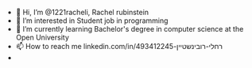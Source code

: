 - 👋 Hi, I’m @1221racheli, Rachel rubinstein
- 👀 I’m interested in Student job in programming
- 🌱 I’m currently learning Bachelor's degree in computer science at the Open University
- 📫 How to reach me linkedin.com/in/רחלי-רובינשטיין-493412245 
- 
